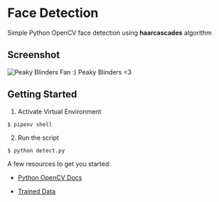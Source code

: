 # Face Detection
Simple Python OpenCV face detection using **haarcascades** algorithm

## Screenshot


![Peaky Blinders Fan :)](https://i.imgur.com/pprJKYZ.png)
Peaky Blinders <3
## Getting Started
1. Activate Virtual Environment
```
$ pipenv shell
```
2. Run the script
```
$ python detect.py
```

A few resources to get you started:

- [Python OpenCV Docs](https://docs.opencv.org/master/d6/d00/tutorial_py_root.html)

- [Trained Data](https://raw.githubusercontent.com/opencv/opencv/master/data/haarcascades/haarcascade_frontalface_default.xml)
